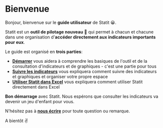 # Bienvenue

Bonjour, bienvenue sur le **guide utilisateur** de Statit 😀.

Statit est un **outil de pilotage nouveau** 💪 qui permet à chacun et chacune dans une organisation d'**accéder directement aux indicateurs importants pour eux**.

Le guide est organisé en **trois parties**:

* [**Démarrer**](gs/index.md) vous aidera à comprendre les basiques de l'outil et de la consultation d'indicateurs et de graphiques - c'est une partie pour tous
* [**Suivre les indicateurs**](favs/index.md) vous expliquera comment suivre des indicateurs et graphiques et organiser votre propre espace
* [**Utiliser Statit dans Excel**](excel/index.md) vous expliquera comment utiliser Statit directement dans Excel

**Bon démarrage** avec Statit. Nous espérons que consulter les indicateurs va devenir un jeu d'enfant pour vous.

N'hésitez pas à [**nous écrire**](mailto:hi@gostatit.com) pour toute question ou remarque.

A bientôt ✌️
